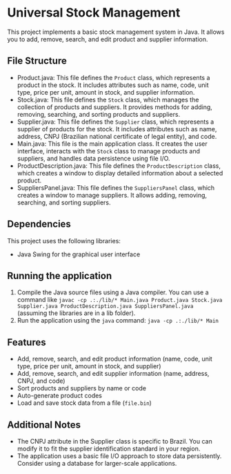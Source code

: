 # Universal Stock Management

This project implements a basic stock management system in Java. It allows you to add, remove, search, and edit product and supplier information.

## File Structure

- Product.java: This file defines the `Product` class, which represents a product in the stock. It includes attributes such as name, code, unit type, price per unit, amount in stock, and supplier information.
- Stock.java: This file defines the `Stock` class, which manages the collection of products and suppliers. It provides methods for adding, removing, searching, and sorting products and suppliers.
- Supplier.java: This file defines the `Supplier` class, which represents a supplier of products for the stock. It includes attributes such as name, address, CNPJ (Brazilian national certificate of legal entity), and code.
- Main.java: This file is the main application class. It creates the user interface, interacts with the `Stock` class to manage products and suppliers, and handles data persistence using file I/O.
- ProductDescription.java: This file defines the `ProductDescription` class, which creates a window to display detailed information about a selected product.
- SuppliersPanel.java: This file defines the `SuppliersPanel` class, which creates a window to manage suppliers. It allows adding, removing, searching, and sorting suppliers.

## Dependencies

This project uses the following libraries:

- Java Swing for the graphical user interface

## Running the application

1. Compile the Java source files using a Java compiler. You can use a command like `javac -cp .:./lib/* Main.java Product.java Stock.java Supplier.java ProductDescription.java SuppliersPanel.java` (assuming the libraries are in a lib folder).
2. Run the application using the `java` command: `java -cp .:./lib/* Main`

## Features

- Add, remove, search, and edit product information (name, code, unit type, price per unit,
amount in stock, and supplier)
- Add, remove, search, and edit supplier information (name, address, CNPJ, and code)
- Sort products and suppliers by name or code
- Auto-generate product codes
- Load and save stock data from a file (`file.bin`)

## Additional Notes

- The CNPJ attribute in the Supplier class is specific to Brazil. You can modify it to fit the supplier identification standard in your region.
- The application uses a basic file I/O approach to store data persistently. Consider using a database for larger-scale applications.

